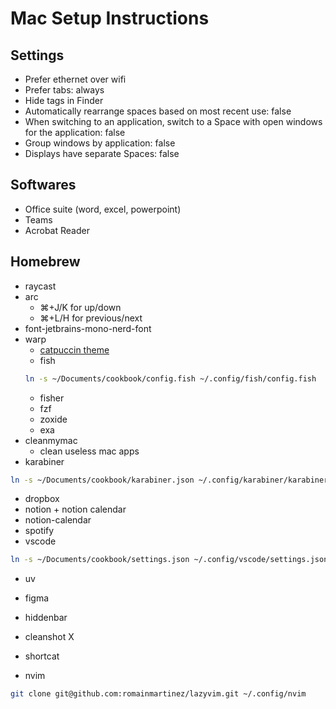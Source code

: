 # Mac Setup Instructions

## Settings

- Prefer ethernet over wifi
- Prefer tabs: always
- Hide tags in Finder
- Automatically rearrange spaces based on most recent use: false
- When switching to an application, switch to a Space with open windows for the application: false
- Group windows by application: false
- Displays have separate Spaces: false

## Softwares

- Office suite (word, excel, powerpoint)
- Teams
- Acrobat Reader

## Homebrew

- raycast
- arc
  - ⌘+J/K for up/down
  - ⌘+L/H for previous/next
- font-jetbrains-mono-nerd-font
- warp
  - [catpuccin theme](https://github.com/catppuccin/warp)
  - fish
  ```bash
  ln -s ~/Documents/cookbook/config.fish ~/.config/fish/config.fish
  ```
  - fisher
  - fzf
  - zoxide
  - exa
- cleanmymac
  - clean useless mac apps
- karabiner

```bash
ln -s ~/Documents/cookbook/karabiner.json ~/.config/karabiner/karabiner.json
```

- dropbox
- notion + notion calendar
- notion-calendar
- spotify
- vscode

```bash
ln -s ~/Documents/cookbook/settings.json ~/.config/vscode/settings.json
```

- uv
- figma
- hiddenbar
- cleanshot X
- shortcat

- nvim

```bash
git clone git@github.com:romainmartinez/lazyvim.git ~/.config/nvim
```
